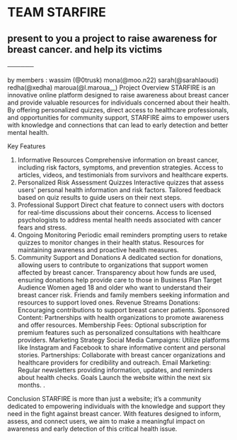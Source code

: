 # TEAM STARFIRE
## present to you a project  to raise awareness for breast cancer. and help its victims 
──────

by members : 
wassim (@0trusk)
mona(@moo.n22)
sarah(@sarahlaoudi)
redha(@xedha)
maroua(@l.maroua__)
Project Overview
STARFIRE is an innovative online platform designed to raise awareness about breast cancer and provide valuable resources for individuals concerned about their health. By offering personalized quizzes, direct access to healthcare professionals, and opportunities for community support, STARFIRE aims to empower users with knowledge and connections that can lead to early detection and better mental health.

Key Features
1. Informative Resources
Comprehensive information on breast cancer, including risk factors, symptoms, and prevention strategies.
Access to articles, videos, and testimonials from survivors and healthcare experts.
2. Personalized Risk Assessment Quizzes
Interactive quizzes that assess users' personal health information and risk factors.
Tailored feedback based on quiz results to guide users on their next steps.
3. Professional Support
Direct chat feature to connect users with doctors for real-time discussions about their concerns.
Access to licensed psychologists to address mental health needs associated with cancer fears and stress.
4. Ongoing Monitoring
Periodic email reminders prompting users to retake quizzes to monitor changes in their health status.
Resources for maintaining awareness and proactive health measures.
5. Community Support and Donations
A dedicated section for donations, allowing users to contribute to organizations that support women affected by breast cancer.
Transparency about how funds are used, ensuring donations help provide care to those in
Business Plan
Target Audience
Women aged 18 and older who want to understand their breast cancer risk.
Friends and family members seeking information and resources to support loved ones.
Revenue Streams
Donations: Encouraging contributions to support breast cancer patients.
Sponsored Content: Partnerships with health organizations to promote awareness and offer resources.
Membership Fees: Optional subscription for premium features such as personalized consultations with healthcare providers.
Marketing Strategy
Social Media Campaigns: Utilize platforms like Instagram and Facebook to share informative content and personal stories.
Partnerships: Collaborate with breast cancer organizations and healthcare providers for credibility and outreach.
Email Marketing: Regular newsletters providing information, updates, and reminders about health checks.
Goals
Launch the website within the next six months.
.


Conclusion
STARFIRE is more than just a website; it’s a community dedicated to empowering individuals with the knowledge and support they need in the fight against breast cancer. With features designed to inform, assess, and connect users, we aim to make a meaningful impact on awareness and early detection of this critical health issue.
